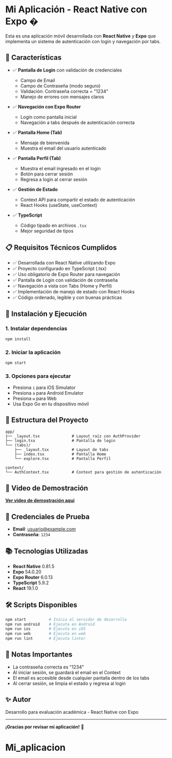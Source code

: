 # Mi Aplicación - React Native con Expo �

Esta es una aplicación móvil desarrollada con **React Native** y **Expo** que implementa un sistema de autenticación con login y navegación por tabs.

## 🎯 Características

- ✅ **Pantalla de Login** con validación de credenciales
  - Campo de Email
  - Campo de Contraseña (modo seguro)
  - Validación: Contraseña correcta = "1234"
  - Manejo de errores con mensajes claros

- ✅ **Navegación con Expo Router**
  - Login como pantalla inicial
  - Navegación a tabs después de autenticación correcta
  
- ✅ **Pantalla Home (Tab)**
  - Mensaje de bienvenida
  - Muestra el email del usuario autenticado

- ✅ **Pantalla Perfil (Tab)**
  - Muestra el email ingresado en el login
  - Botón para cerrar sesión
  - Regresa a login al cerrar sesión

- ✅ **Gestión de Estado**
  - Context API para compartir el estado de autenticación
  - React Hooks (useState, useContext)

- ✅ **TypeScript**
  - Código tipado en archivos `.tsx`
  - Mejor seguridad de tipos

## 📋 Requisitos Técnicos Cumplidos

- ✅ Desarrollada con React Native utilizando Expo
- ✅ Proyecto configurado en TypeScript (.tsx)
- ✅ Uso obligatorio de Expo Router para navegación
- ✅ Pantalla de Login con validación de contraseña
- ✅ Navegación a vista con Tabs (Home y Perfil)
- ✅ Implementación de manejo de estado con React Hooks
- ✅ Código ordenado, legible y con buenas prácticas

## 🚀 Instalación y Ejecución

### 1. Instalar dependencias
```bash
npm install
```

### 2. Iniciar la aplicación
```bash
npm start
```

### 3. Opciones para ejecutar
- Presiona `i` para iOS Simulator
- Presiona `a` para Android Emulator
- Presiona `w` para Web
- Usa Expo Go en tu dispositivo móvil

## 📁 Estructura del Proyecto

```
app/
├── _layout.tsx              # Layout raíz con AuthProvider
├── login.tsx                # Pantalla de login
└── (tabs)/
    ├── _layout.tsx          # Layout de tabs
    ├── index.tsx            # Pantalla Home
    └── explore.tsx          # Pantalla Perfil

context/
└── AuthContext.tsx          # Context para gestión de autenticación
```

## 🎥 Video de Demostración

**[Ver video de demostración aquí](https://www.loom.com/share/tu-video-id)**



## 🔐 Credenciales de Prueba

- **Email**: usuario@example.com
- **Contraseña**: `1234`

## 📚 Tecnologías Utilizadas

- **React Native** 0.81.5
- **Expo** 54.0.20
- **Expo Router** 6.0.13
- **TypeScript** 5.9.2
- **React** 19.1.0

## 🛠️ Scripts Disponibles

```bash
npm start          # Inicia el servidor de desarrollo
npm run android    # Ejecuta en Android
npm run ios        # Ejecuta en iOS
npm run web        # Ejecuta en web
npm run lint       # Ejecuta linter
```

## 📝 Notas Importantes

- La contraseña correcta es "1234"
- Al iniciar sesión, se guardará el email en el Context
- El email es accesible desde cualquier pantalla dentro de los tabs
- Al cerrar sesión, se limpia el estado y regresa al login

## ✨ Autor

Desarrollo para evaluación académica - React Native con Expo

---

**¡Gracias por revisar mi aplicación!** 🙏
# Mi_aplicacion
